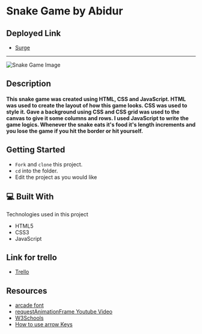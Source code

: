 # Snake Game by Abidur

## Deployed Link
- [Surge](https://snake-game-by-abidur.surge.sh/)
***

![Snake Game Image](https://i.imgur.com/UWSiXWO.png?1)

## Description
#### This snake game was created using HTML, CSS and JavaScript. HTML was used to create the layout of how this game looks. CSS was used to style it. Gave a background using CSS and CSS grid was used to the canvas to give it some columns and rows. I used JavaScript to write the game logics. Whenever the snake eats it's food it's length increments and you lose the game if you hit the border or hit yourself.

## Getting Started
- `Fork` and `clone` this project.
- `cd` into the folder.
- Edit the project as you would like

## 💻 Built With

Technologies used in this project

- HTML5
- CSS3
- JavaScript

## Link for trello
- [Trello](https://trello.com/b/IbOYHikc/snake-game-by-abidur)

## Resources
- [arcade font](https://www.cdnfonts.com/arcade-classic.font)
- [requestAnimationFrame Youtube Video](https://www.youtube.com/watch?v=zBRqnSiq_VM)
- [W3Schools](https://www.w3schools.com/)
- [How to use arrow Keys](https://www.codegrepper.com/code-examples/javascript/addeventlistener+arrow+keys)